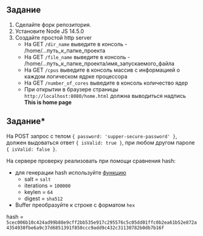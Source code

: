 ## Задание
1. Сделайте форк репозитория.
2. Установите Node JS 14.5.0
3. Создайте простой http server
    - На GET `/dir_name` выведите в консоль - /home/...путь_к_папке_проекта
    - На GET `/file_name` выведите в консоль - /home/...путь_к_папке_проекта/имя_запускаемого_файла
    - На GET `/cpus` выведите в консоль массив с информацией о каждом логическом ядрке процессора
    - На GET `/number_of_cores` выведите в консоль количество ядер
    - При открытии в браузере страницы `http://localhost:8080/home.html` должна выводиться надпись **This is home page**

## Задание*
На POST запрос с телом `{ password: 'supper-secure-password' }`, должен выдоваться ответ `{ isValid: true }`, при любом другом пароле `{ isValid: false }`.
    
На сервере проверку реализовать при помощи сравнения hash:
- для генерации hash используйте [функцию](https://nodejs.org/api/crypto.html#crypto_crypto_pbkdf2sync_password_salt_iterations_keylen_digest)
    - salt = `salt`  
    - iterations = `100000`  
    - keylen = `64`  
    - digest = `sha512`  
- Buffer преобразуйте к строке с форматом `hex`

hash = `5cec006b10c424ad99b88e9cff2bb535e917c295576c5c05dd01ffc0b2ea61b52e872a4354930fbe6a9c37d6851391f850ccc9add9c432c31130782b0db7b16f`  
